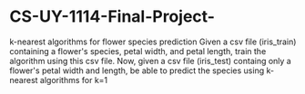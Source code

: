 # CS-UY-1114-Final-Project-
k-nearest algorithms for flower species prediction 
Given a csv file (iris_train) containing a flower's species, petal width, and petal length, train the algorithm using this csv file.
Now, given a csv file (iris_test) containg only a flower's petal width and length, be able to predict the species using k-nearest algorithms for k=1
